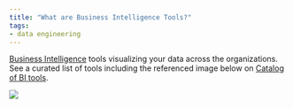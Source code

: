 ```yaml
---
title: "What are Business Intelligence Tools?"
tags:
- data engineering
---
```


[Business Intelligence](term/business%20intelligence.md) tools visualizing your data across the organizations. See a curated list of tools including the referenced image below on [Catalog of BI tools](https://notion.castordoc.com/catalog-of-bi-tools).

![](images/business-intelligence-tools-landscape.png)

